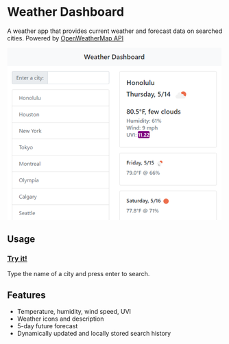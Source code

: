 # Weather Dashboard

A weather app that provides current weather and forecast data on searched cities.
Powered by [OpenWeatherMap API](https://openweathermap.org/)

![Screenshot](Screenshot.png)

## Usage

### [Try it!](https://mgrinx.github.io/weather-dashboard)
Type the name of a city and press enter to search.

## Features

- Temperature, humidity, wind speed, UVI
- Weather icons and description
- 5-day future forecast
- Dynamically updated and locally stored search history